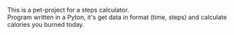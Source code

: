 This is a pet-project for a steps calculator.  
Program written in a Pyton, it's get data in format
(time, steps) and calculate calories you burned today.
